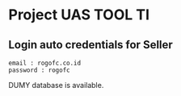 # Project UAS TOOL TI


## Login auto credentials for Seller
```
email : rogofc.co.id
password : rogofc
```
DUMY database is available.